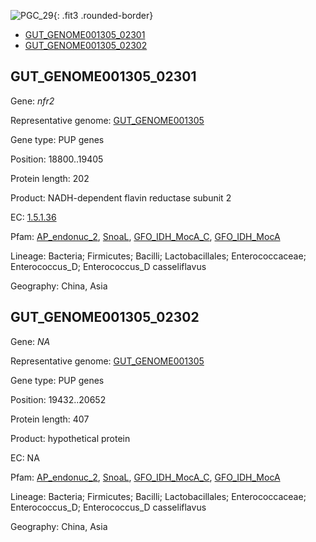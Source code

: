 ![PGC_29](../static/images/Clusters_figure/PGC_29.jpg){: .fit3 .rounded-border}

<ul id="myTab" class="nav nav-tabs">
  <li class="active">
        <a href="#tab1" data-toggle="tab">GUT_GENOME001305_02301</a>
  </li>
<li><a href="#tab2" data-toggle="tab">GUT_GENOME001305_02302</a></li>
</ul>

<div id="myTabContent" class="tab-content">
  <div class="tab-pane fade in active" id="tab1">

<h2 id="GUT_GENOME001305_02301">GUT_GENOME001305_02301</h2>
<p>Gene: <em>nfr2</em>
<p>Representative genome: <a href="https://www.ebi.ac.uk/metagenomics/genomes/MGYG-HGUT-00238">GUT_GENOME001305</a></p>
<p>Gene type: PUP genes</p>
<p>Position: 18800..19405</p>
<p>Protein length: 202</p>
<p>Product: NADH-dependent flavin reductase subunit 2</p>
<p>EC: <a href="https://www.brenda-enzymes.org/enzyme.php?ecno=1.5.1.36">1.5.1.36</a></p>
<p>Pfam: <a href="http://pfam.xfam.org/family/AP_endonuc_2">AP_endonuc_2</a>, <a href="http://pfam.xfam.org/family/SnoaL">SnoaL</a>, <a href="http://pfam.xfam.org/family/GFO_IDH_MocA_C">GFO_IDH_MocA_C</a>, <a href="http://pfam.xfam.org/family/GFO_IDH_MocA">GFO_IDH_MocA</a></p>
<p>Lineage: Bacteria; Firmicutes; Bacilli; Lactobacillales; Enterococcaceae; Enterococcus_D; Enterococcus_D casseliflavus</p>
<p>Geography: China, Asia</p>
  </div>

  <div class="tab-pane fade" id="tab2">

<h2 id="GUT_GENOME001305_02302">GUT_GENOME001305_02302</h2>
<p>Gene: <em>NA</em></p>
<p>Representative genome: <a href="https://www.ebi.ac.uk/metagenomics/genomes/MGYG-HGUT-00238">GUT_GENOME001305</a></p>
<p>Gene type: PUP genes</p>
<p>Position: 19432..20652</p>
<p>Protein length: 407</p>
<p>Product: hypothetical protein</p>
<p>EC: NA</p>
<p>Pfam: <a href="http://pfam.xfam.org/family/AP_endonuc_2">AP_endonuc_2</a>, <a href="http://pfam.xfam.org/family/SnoaL">SnoaL</a>, <a href="http://pfam.xfam.org/family/GFO_IDH_MocA_C">GFO_IDH_MocA_C</a>, <a href="http://pfam.xfam.org/family/GFO_IDH_MocA">GFO_IDH_MocA</a></p>
<p>Lineage: Bacteria; Firmicutes; Bacilli; Lactobacillales; Enterococcaceae; Enterococcus_D; Enterococcus_D casseliflavus</p>
<p>Geography: China, Asia</p>

  </div>
</div>
